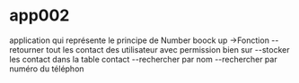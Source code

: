 # app002
application qui représente le principe de Number boock up
->Fonction
--retourner tout les contact des utilisateur avec permission bien sur
--stocker les contact dans la table contact 
--rechercher par nom 
--rechercher par numéro du téléphon
